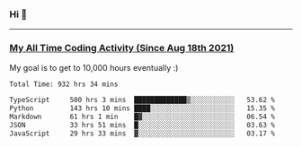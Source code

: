 ### Hi 🙂

---

### <a href="https://wakatime.com/@Eroxl">My All Time Coding Activity (Since Aug 18th 2021)</a>
My goal is to get to 10,000 hours eventually :)
<!--START_SECTION:waka-->

```txt
Total Time: 932 hrs 34 mins

TypeScript     500 hrs 3 mins  █████████████▒░░░░░░░░░░░   53.62 %
Python         143 hrs 10 mins ████░░░░░░░░░░░░░░░░░░░░░   15.35 %
Markdown       61 hrs 1 min    █▓░░░░░░░░░░░░░░░░░░░░░░░   06.54 %
JSON           33 hrs 51 mins  █░░░░░░░░░░░░░░░░░░░░░░░░   03.63 %
JavaScript     29 hrs 33 mins  ▓░░░░░░░░░░░░░░░░░░░░░░░░   03.17 %
```

<!--END_SECTION:waka-->

